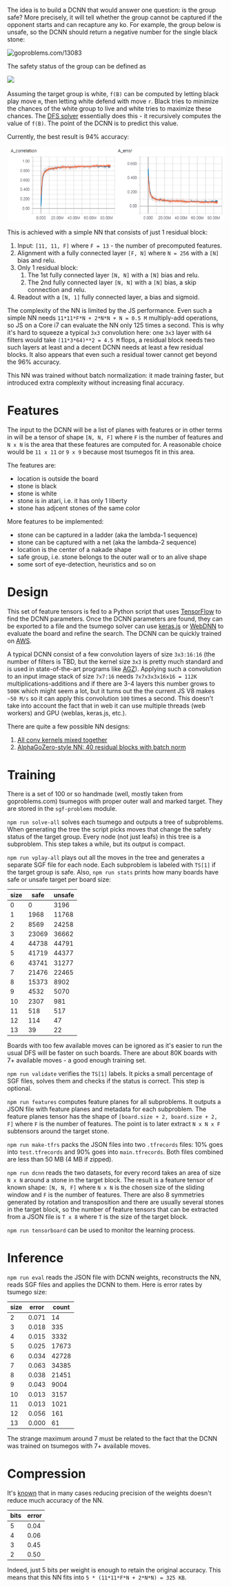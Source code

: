The idea is to build a DCNN that would answer one question:
is the group safe? More precisely, it will tell whether
the group cannot be captured if the opponent starts
and can recapture any ko. For example, the group below
is unsafe, so the DCNN should return a negative number
for the single black stone:

<img src="rawgit.com/d180cf/tsumego.js/master/docs/pics/13083.svg" height="200pt" title="goproblems.com/13083" />

The safety status of the group can be defined as

![](latex.codecogs.com/svg.latex?f(B)=\min_{m}\max_{r}{f(B+m+r)})

Assuming the target group is white, `f(B)` can be computed
by letting black play move `m`, then letting white defend
with move `r`. Black tries to minimize the chances of the
white group to live and white tries to maximize these chances.
The [DFS solver](github.com/d180cf/tsumego.js)
essentially does this - it recursively computes the value of `f(B)`.
The point of the DCNN is to predict this value.

Currently, the best result is 94% accuracy:

![](assets/tensorboard.png)

This is achieved with a simple NN that consists of just 1 residual block:

1. Input: `[11, 11, F]` where `F = 13` - the number of precomputed features.
2. Alignment with a fully connected layer `[F, N]` where `N = 256` with a `[N]` bias and relu.
3. Only 1 residual block:
    1. The 1st fully connected layer `[N, N]` with a `[N]` bias and relu.
    2. The 2nd fully connected layer `[N, N]` with a `[N]` bias, a skip connection and relu.
4. Readout with a `[N, 1]` fully connected layer, a bias and sigmoid.

The complexity of the NN is limited by the JS performance. Even such
a simple NN needs `11*11*F*N + 2*N*N + N = 0.5 M` multiply-add operations,
so JS on a Core i7 can evaluate the NN only 125 times a second. This is
why it's hard to squeeze a typical `3x3` convolution here: one `3x3`
layer with `64` filters would take `(11*3*64)**2 = 4.5 M` flops, a residual
block needs two such layers at least and a decent DCNN needs at least a few
residual blocks. It also appears that even such a residual tower cannot get
beyond the 96% accuracy.

This NN was trained without batch normalization: it made training faster,
but introduced extra complexity without increasing final accuracy.

# Features

The input to the DCNN will be a list of planes with features
or in other terms in will be a tensor of shape `[N, N, F]`
where `F` is the number of features and `N x N` is the area
that these features are computed for. A reasonable choice would
be `11 x 11` or `9 x 9` because most tsumegos fit in this area.

The features are:

- location is outside the board
- stone is black
- stone is white
- stone is in atari, i.e. it has only 1 liberty
- stone has adjcent stones of the same color

More features to be implemented:

- stone can be captured in a ladder (aka the lambda-1 sequence)
- stone can be captured with a net (aka the lambda-2 sequence)
- location is the center of a nakade shape
- safe group, i.e. stone belongs to the outer wall or to an alive shape
- some sort of eye-detection, heuristics and so on

# Design

This set of feature tensors is fed to a Python script that uses
[TensorFlow](github.com/tensorflow/tensorflow) to find the DCNN parameters.
Once the DCNN parameters are found, they can be exported to a file and the tsumego
solver can use [keras.js](github.com/transcranial/keras-js) or [WebDNN](github.com/mil-tokyo/webdnn)
to evaluate the board and refine the search. The DCNN can be quickly trained on [AWS](aws.amazon.com/tensorflow).

A typical DCNN consist of a few
convolution layers of size `3x3:16:16` (the number of filters is TBD, but the
kernel size `3x3` is pretty much standard and is used in state-of-the-art programs like [AGZ](deepmind.com/blog/alphago-zero-learning-scratch/)).
Applying such a convolution to an input image stack of size `7x7:16` needs `7x7x3x3x16x16 = 112K`
multiplications-additions and if there are 3-4 layers this number grows to `500K`
which might seem a lot, but it turns out the the current JS V8 makes `~50 M/s` so it
can apply this convolution `100` times a second. This doesn't take into account the fact
that in web it can use multiple threads (web workers) and GPU (weblas, keras.js, etc.).

There are quite a few possible NN designs:

1. [All conv kernels mixed together](www.cs.cityu.edu.hk/~hwchun/research/PDF/Julian%20WONG%20-%20CCCT%202004%20a.pdf)
2. [AlphaGoZero-style NN: 40 residual blocks with batch norm](www.nature.com/articles/nature24270.epdf?author_access_token=VJXbVjaSHxFoctQQ4p2k4tRgN0jAjWel9jnR3ZoTv0PVW4gB86EEpGqTRDtpIz-2rmo8-KG06gqVobU5NSCFeHILHcVFUeMsbvwS-lxjqQGg98faovwjxeTUgZAUMnRQ)

# Training

There is a set of 100 or so handmade (well, mostly taken from goproblems.com) tsumegos with proper outer wall and marked target. They are stored in the `sgf-problems` module.

`npm run solve-all` solves each tsumego and outputs a tree of subproblems. When generating the tree the script picks moves that change the safety status of the target group. Every node (not just leafs) in this tree is a subproblem. This step takes a while, but its output is compact.

`npm run vplay-all` plays out all the moves in the tree and generates a separate SGF file for each node. Each subproblem is labeled with `TS[1]` if the target group is safe. Also, `npm run stats` prints how many boards have safe or unsafe target per board size:

size |    safe |  unsafe
---- | ------- | -------
   0 |       0 |    3196
   1 |    1968 |   11768
   2 |    8569 |   24258
   3 |   23069 |   36662
   4 |   44738 |   44791
   5 |   41719 |   44377
   6 |   43741 |   31277
   7 |   21476 |   22465
   8 |   15373 |    8902
   9 |    4532 |    5070
  10 |    2307 |     981
  11 |     518 |     517
  12 |     114 |      47
  13 |      39 |      22

Boards with too few available moves can be ignored as it's easier to run the usual DFS will be faster on such boards. There are about 80K boards with 7+ available moves - a good enough training set.

`npm run validate` verifies the `TS[1]` labels. It picks a small percentage of SGF files, solves them and checks if the status is correct. This step is optional.

`npm run features` computes feature planes for all subproblems. It outputs a JSON file with feature planes and metadata for each subproblem. The feature planes tensor has the shape of `[board.size + 2, board.size + 2, F]` where `F` is the number of features. The point is to later extract `N x N x F` subtensors around the target stone.

`npm run make-tfrs` packs the JSON files into two `.tfrecords` files: 10% goes into `test.tfrecords` and 90% goes into `main.tfrecords`. Both files combined are less than 50 MB (4 MB if zipped).

`npm run dcnn` reads the two datasets, for every record takes an area of size `N x N` around a stone in the target block. The result is a feature tensor of known shape: `[N, N, F]` where `N x N` is the chosen size of the sliding window and `F` is the number of features. There are also 8 symmetries generated by rotation and transposition and there are usually several stones in the target block, so the number of feature tensors that can be extracted from a JSON file is `T x 8` where `T` is the size of the target block.

`npm run tensorboard` can be used to monitor the learning process.

# Inference

`npm run eval` reads the JSON file with DCNN weights, reconstructs the NN, reads SGF files and applies the DCNN to them. Here is error rates by tsumego size:

size  | error | count
----- | ----- | -----
2     | 0.071 | 14
3     | 0.018 | 335
4     | 0.015 | 3332
5     | 0.025 | 17673
6     | 0.034 | 42728
7     | 0.063 | 34385
8     | 0.038 | 21451
9     | 0.043 | 9004
10    | 0.013 | 3157
11    | 0.013 | 1021
12    | 0.056 | 161
13    | 0.000 | 61

The strange maximum around 7 must be related to the fact that the DCNN was trained on tsumegos with 7+ available moves.

# Compression

It's [known](arxiv.org/pdf/1701.00485.pdf) that in many cases reducing precision of the weights doesn't reduce much accuracy of the NN.

bits | error
---- | -----
   5 | 0.04
   4 | 0.06
   3 | 0.45
   2 | 0.50

Indeed, just 5 bits per weight is enough to retain the original accuracy.
This means that this NN fits into `5 * (11*11*F*N + 2*N*N) = 325 KB`.
